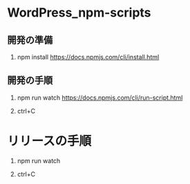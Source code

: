 # WordPress_npm-scripts

## 開発の準備

1. npm install
   https://docs.npmjs.com/cli/install.html

## 開発の手順

1. npm run watch
   https://docs.npmjs.com/cli/run-script.html

1. ctrl+C

# リリースの手順

1. npm run watch

1. ctrl+C
